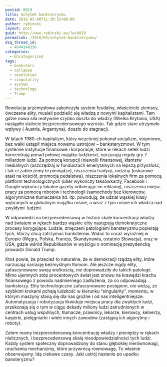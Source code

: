 ```yaml
---
postid: 8019
title: Schyłek banksteryzmu
date: 2016-03-08T11:30:52+00:00
author: rybinski
layout: post
guid: http://www.rybinski.eu/?p=8019
permalink: /2016/03/schylek-banksteryzmu/
dsq_thread_id:
  - 4644144358
categories:
  - Uncategorized
tags:
  - banksters
  - collapse
  - revolution
  - singularity
  - system
  - technology
  - Trump
---
```

Rewolucja przemysłowa zakończyła system feudalny, właściciele ziemscy, ówczesne elity, musieli podzielić się władzą z nowymi kapitalistami. Tam gdzie nowa siła reatywnie szybko doszła do władzy (Wielka Brytania, USA) nastąpiło stulecie bezprecedensowego wzrostu. Tak gdzie stare utrzymało wpływy ( Austria, Argentyna), doszło do stagnacji.

W latach 1980-ch kapitalizm, który wcześniej pokonał socjalizm, stopniowo, bez walki ustąpił miejsca nowemu ustrojowi – banksteryzmowi. W tym systemie instytucje finansowe i korporacje, które w rekach setek ludzi koncentrują ponad połowę majątku ludzkości, narzucają reguły gry 7 miliardom ludzi. Za pomocą korupcji (niewoli) finansowej, kłamstw medialnych (oszczędzaj w funduszach emerytalnych na lepszą przyszłość, i tak ci zabierzemy te pieniądze), niszczenia tradycji, rodziny (oskarowe ataki na kościół, promocja pedalstwa), niszczenia lokalnych firm za pomocą platform technologicznych (uber wykończy taksówkarzy, Facebook i Google wykończy lokalne gazety odbierając im reklamę), niszczenia miejsc pracy za pomocą robotów i technologii (samochody bez kierowców, algorytmiczne tłumaczenia itd. itp. powodują, że udział wąskiej klasy wybranych w globalnym majątku rośnie, a wraz z tym rośnie ich władza nad zwykłymi  ludźmi.

W odpowiedzi na bezprecedensową w historii skale koncentracji władzy nad światem w rękach bardzo wąskie elity następują demokratyczne procesy korygujące. Ludzie, zmęczeni patologiami bansteryzmu popierają tych, którzy chcą zatrzymać banksterów. Widać to coraz wyraźniej w Europie (Węgry, Polska, Francja, Skandynawia, ostatnio Słowacja), oraz w USA, gdzie wśród Republikanów w wyścigu o nominację prezydencką prowadzi Donald Trump.

Ktoś powie, że przecież to naturalne, że w demokracji rządzą elity, które narzucają narrację bezmyślnym tłumom. Ale jeszcze nigdy elity, zafascynowane swoją wielkością, nie doprowadziły do takich patologii. Mimo ujemnych stóp procentowych świat jest znowu na krawędzi krachu finansowego z powodu nadmiernego zadłużenia, za co odpowiadają banksterzy. Elity technologiczne zafascynowane postępem, nie widzą, że szybkimi krokami pchają ludzkość w kierunku “singularity”, momentu, w którym maszyny staną się dla nas groźne i od nas inteligentniejsze. Automatyzacja i robotyzacja likwiduje miejsca pracy dla zwykłych ludzi, przekonają się o tym w ciągu dekady miliony ludzi zatrudnionych w centrach usług wspólnych, tłumacze, prawnicy, lekarze, kierowcy, kelnerzy, kasjerki, pielęgniarki i wiele innych zawodów (zastąpią ich algorytmy i roboty).

Zatem mamy bezprecedensową koncentrację władzy i pieniędzy w rękach nielicznych, i bezprecedensową skalę nieodpowiedzialności tych ludzi. Każdy system społeczny doprowadzony do stanu głębokiej nierównowagi, uruchamia mechanizmy, które przywrócą równowagę. To właśnie obserwujemy. Idą ciekawe czasy. Jaki ustrój nastanie po upadku bansteryzmu?
